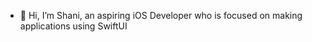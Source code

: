 - 👋 Hi, I’m Shani, an aspiring iOS Developer who is focused on making applications using SwiftUI

<!---
ShaniDan/ShaniDan is a ✨ special ✨ repository because its `README.md` (this file) appears on your GitHub profile.
You can click the Preview link to take a look at your changes.
--->
